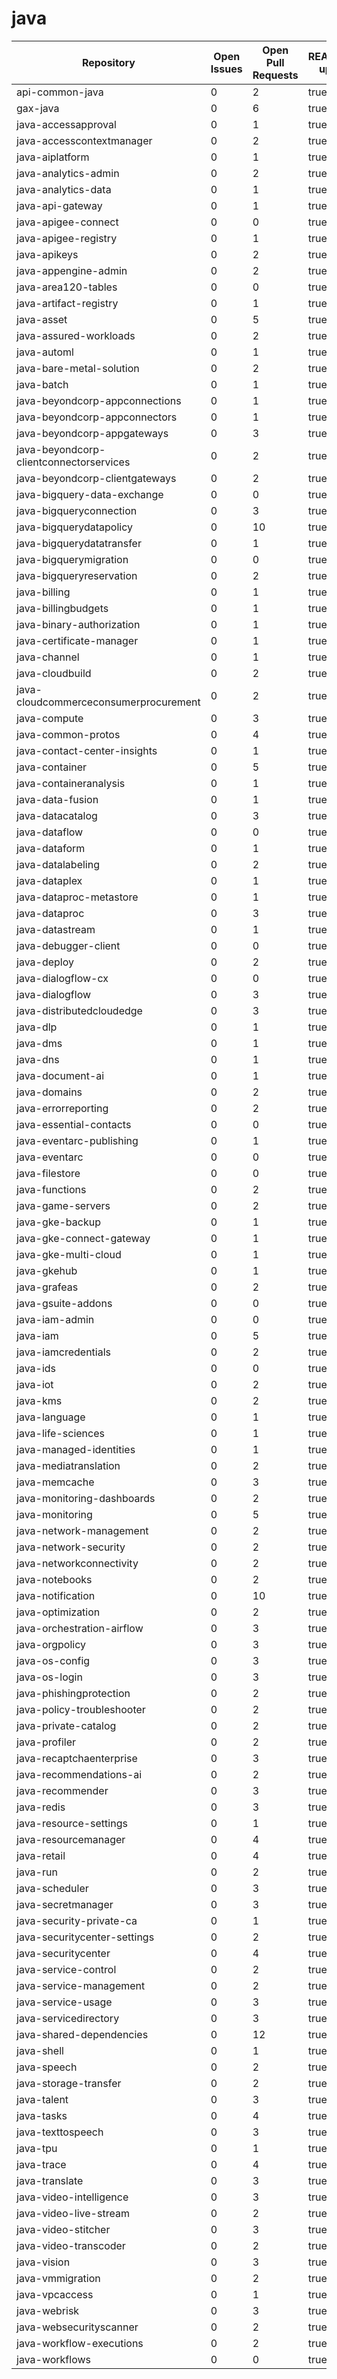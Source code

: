 # java
| Repository | Open Issues | Open Pull Requests | README.MD updated | About updated | Public Archived |
|------------|-------------|--------------------|--------------------|--------------------|--------------------|
| api-common-java | 0 | 2 | true | false | false |
| gax-java | 0 | 6 | true | false | false |
| java-accessapproval | 0 | 1 | true | true | false |
| java-accesscontextmanager | 0 | 2 | true | false | false |
| java-aiplatform | 0 | 1 | true | false | false |
| java-analytics-admin | 0 | 2 | true | false | false |
| java-analytics-data | 0 | 1 | true | false | false |
| java-api-gateway | 0 | 1 | true | false | false |
| java-apigee-connect | 0 | 0 | true | false | false |
| java-apigee-registry | 0 | 1 | true | false | false |
| java-apikeys | 0 | 2 | true | false | false |
| java-appengine-admin | 0 | 2 | true | false | false |
| java-area120-tables | 0 | 0 | true | false | false |
| java-artifact-registry | 0 | 1 | true | false | false |
| java-asset | 0 | 5 | true | false | false |
| java-assured-workloads | 0 | 2 | true | false | false |
| java-automl | 0 | 1 | true | false | false |
| java-bare-metal-solution | 0 | 2 | true | false | false |
| java-batch | 0 | 1 | true | false | false |
| java-beyondcorp-appconnections | 0 | 1 | true | false | false |
| java-beyondcorp-appconnectors | 0 | 1 | true | false | false |
| java-beyondcorp-appgateways | 0 | 3 | true | false | false |
| java-beyondcorp-clientconnectorservices | 0 | 2 | true | false | false |
| java-beyondcorp-clientgateways | 0 | 2 | true | false | false |
| java-bigquery-data-exchange | 0 | 0 | true | false | false |
| java-bigqueryconnection | 0 | 3 | true | false | false |
| java-bigquerydatapolicy | 0 | 10 | true | false | false |
| java-bigquerydatatransfer | 0 | 1 | true | false | false |
| java-bigquerymigration | 0 | 0 | true | true | true |
| java-bigqueryreservation | 0 | 2 | true | false | false |
| java-billing | 0 | 1 | true | false | false |
| java-billingbudgets | 0 | 1 | true | false | false |
| java-binary-authorization | 0 | 1 | true | false | false |
| java-certificate-manager | 0 | 1 | true | false | false |
| java-channel | 0 | 1 | true | false | false |
| java-cloudbuild | 0 | 2 | true | false | false |
| java-cloudcommerceconsumerprocurement | 0 | 2 | true | false | false |
| java-compute | 0 | 3 | true | false | false |
| java-common-protos | 0 | 4 | true | false | false |
| java-contact-center-insights | 0 | 1 | true | false | false |
| java-container | 0 | 5 | true | false | false |
| java-containeranalysis | 0 | 1 | true | false | false |
| java-data-fusion | 0 | 1 | true | false | false |
| java-datacatalog | 0 | 3 | true | false | false |
| java-dataflow | 0 | 0 | true | false | false |
| java-dataform | 0 | 1 | true | false | false |
| java-datalabeling | 0 | 2 | true | false | false |
| java-dataplex | 0 | 1 | true | false | false |
| java-dataproc-metastore | 0 | 1 | true | false | false |
| java-dataproc | 0 | 3 | true | false | false |
| java-datastream | 0 | 1 | true | false | false |
| java-debugger-client | 0 | 0 | true | false | false |
| java-deploy | 0 | 2 | true | false | false |
| java-dialogflow-cx | 0 | 0 | true | false | false |
| java-dialogflow | 0 | 3 | true | false | false |
| java-distributedcloudedge | 0 | 3 | true | false | false |
| java-dlp | 0 | 1 | true | false | false |
| java-dms | 0 | 1 | true | false | false |
| java-dns | 0 | 1 | true | false | false |
| java-document-ai | 0 | 1 | true | false | false |
| java-domains | 0 | 2 | true | false | false |
| java-errorreporting | 0 | 2 | true | false | false |
| java-essential-contacts | 0 | 0 | true | false | false |
| java-eventarc-publishing | 0 | 1 | true | false | false |
| java-eventarc | 0 | 0 | true | false | false |
| java-filestore | 0 | 0 | true | false | false |
| java-functions | 0 | 2 | true | false | false |
| java-game-servers | 0 | 2 | true | false | false |
| java-gke-backup | 0 | 1 | true | false | false |
| java-gke-connect-gateway | 0 | 1 | true | false | false |
| java-gke-multi-cloud | 0 | 1 | true | false | false |
| java-gkehub | 0 | 1 | true | false | false |
| java-grafeas | 0 | 2 | true | false | false |
| java-gsuite-addons | 0 | 0 | true | false | false |
| java-iam-admin | 0 | 0 | true | false | false |
| java-iam | 0 | 5 | true | false | false |
| java-iamcredentials | 0 | 2 | true | false | false |
| java-ids | 0 | 0 | true | false | false |
| java-iot | 0 | 2 | true | false | false |
| java-kms | 0 | 2 | true | false | false |
| java-language | 0 | 1 | true | false | false |
| java-life-sciences | 0 | 1 | true | false | false |
| java-managed-identities | 0 | 1 | true | false | false |
| java-mediatranslation | 0 | 2 | true | false | false |
| java-memcache | 0 | 3 | true | false | false |
| java-monitoring-dashboards | 0 | 2 | true | false | false |
| java-monitoring | 0 | 5 | true | false | false |
| java-network-management | 0 | 2 | true | false | false |
| java-network-security | 0 | 2 | true | false | false |
| java-networkconnectivity | 0 | 2 | true | false | false |
| java-notebooks | 0 | 2 | true | false | false |
| java-notification | 0 | 10 | true | false | false |
| java-optimization | 0 | 2 | true | false | false |
| java-orchestration-airflow | 0 | 3 | true | false | false |
| java-orgpolicy | 0 | 3 | true | false | false |
| java-os-config | 0 | 3 | true | false | false |
| java-os-login | 0 | 3 | true | false | false |
| java-phishingprotection | 0 | 2 | true | false | false |
| java-policy-troubleshooter | 0 | 2 | true | false | false |
| java-private-catalog | 0 | 2 | true | false | false |
| java-profiler | 0 | 2 | true | false | false |
| java-recaptchaenterprise | 0 | 3 | true | false | false |
| java-recommendations-ai | 0 | 2 | true | false | false |
| java-recommender | 0 | 3 | true | false | false |
| java-redis | 0 | 3 | true | false | false |
| java-resource-settings | 0 | 1 | true | false | false |
| java-resourcemanager | 0 | 4 | true | false | false |
| java-retail | 0 | 4 | true | false | false |
| java-run | 0 | 2 | true | false | false |
| java-scheduler | 0 | 3 | true | false | false |
| java-secretmanager | 0 | 3 | true | false | false |
| java-security-private-ca | 0 | 1 | true | false | false |
| java-securitycenter-settings | 0 | 2 | true | false | false |
| java-securitycenter | 0 | 4 | true | false | false |
| java-service-control | 0 | 2 | true | false | false |
| java-service-management | 0 | 2 | true | false | false |
| java-service-usage | 0 | 3 | true | false | false |
| java-servicedirectory | 0 | 3 | true | false | false |
| java-shared-dependencies | 0 | 12 | true | false | false |
| java-shell | 0 | 1 | true | false | false |
| java-speech | 0 | 2 | true | false | false |
| java-storage-transfer | 0 | 2 | true | false | false |
| java-talent | 0 | 3 | true | false | false |
| java-tasks | 0 | 4 | true | false | false |
| java-texttospeech | 0 | 3 | true | false | false |
| java-tpu | 0 | 1 | true | false | false |
| java-trace | 0 | 4 | true | true | false |
| java-translate | 0 | 3 | true | false | false |
| java-video-intelligence | 0 | 3 | true | false | false |
| java-video-live-stream | 0 | 2 | true | false | false |
| java-video-stitcher | 0 | 3 | true | false | false |
| java-video-transcoder | 0 | 2 | true | false | false |
| java-vision | 0 | 3 | true | false | false |
| java-vmmigration | 0 | 2 | true | false | false |
| java-vpcaccess | 0 | 1 | true | false | false |
| java-webrisk | 0 | 3 | true | false | false |
| java-websecurityscanner | 0 | 2 | true | false | false |
| java-workflow-executions | 0 | 2 | true | false | false |
| java-workflows | 0 | 0 | true | false | false |
